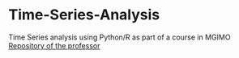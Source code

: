 # Time-Series-Analysis
Time Series analysis using Python/R as part of a course in MGIMO
[Repository of the professor](https://github.com/artamonoff/econometrica/tree/main/time-series-analysis)

